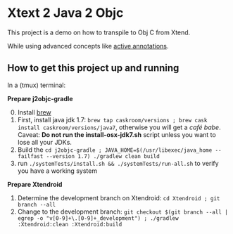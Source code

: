 Xtext 2 Java 2 Objc
===================

This project is a demo on how to transpile to Obj C from Xtend.

While using advanced concepts like [active annotations](http://todo).

How to get this project up and running
--------------------------------------

In a (tmux) terminal:

**Prepare j2objc-gradle**

0. Install [brew](http://brew.sh/)
1. First, install java jdk 1.7: `brew tap caskroom/versions ; brew cask install caskroom/versions/java7`, otherwise you will get a _café babe_. Caveat: **Do not run the install-osx-jdk7.sh** script unless you want to lose all your JDKs.
2. Build the `cd j2objc-gradle ; JAVA_HOME=$(/usr/libexec/java_home --failfast --version 1.7) ./gradlew clean build`
3. run `./systemTests/install.sh && ./systemTests/run-all.sh` to verify you have a working system

**Prepare Xtendroid**

1. Determine the development branch on Xtendroid: `cd Xtendroid ; git branch --all`
2. Change to the development branch:
    `git checkout $(git branch --all | egrep -o "v[0-9]+\.[0-9]+_development") ; ./gradlew :Xtendroid:clean :Xtendroid:build`


